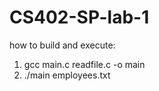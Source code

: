 # CS402-SP-lab-1

how to build and execute:

1) gcc main.c readfile.c -o main
2) ./main employees.txt

